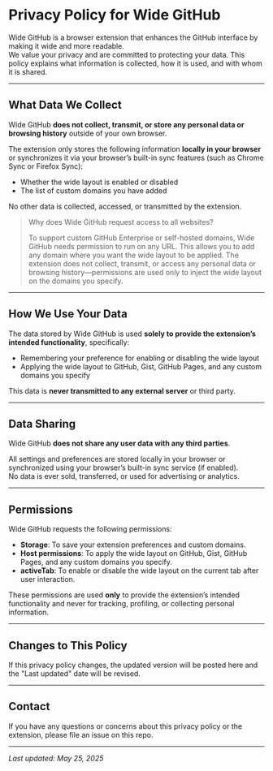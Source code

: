 # Privacy Policy for Wide GitHub

Wide GitHub is a browser extension that enhances the GitHub interface by making it wide and more readable.  
We value your privacy and are committed to protecting your data. This policy explains what information is collected, how it is used, and with whom it is shared.

---

## What Data We Collect

Wide GitHub **does not collect, transmit, or store any personal data or browsing history** outside of your own browser.

The extension only stores the following information **locally in your browser** or synchronizes it via your browser’s built-in sync features (such as Chrome Sync or Firefox Sync):

- Whether the wide layout is enabled or disabled
- The list of custom domains you have added

No other data is collected, accessed, or transmitted by the extension.

>Why does Wide GitHub request access to all websites?
>
>To support custom GitHub Enterprise or self-hosted domains, Wide GitHub needs permission to run on any URL. This allows you to add any domain where you want the wide layout to be applied. The extension does not collect, transmit, or access any personal data or browsing history—permissions are used only to inject the wide layout on the domains you specify.

---

## How We Use Your Data

The data stored by Wide GitHub is used **solely to provide the extension’s intended functionality**, specifically:

- Remembering your preference for enabling or disabling the wide layout
- Applying the wide layout to GitHub, Gist, GitHub Pages, and any custom domains you specify

This data is **never transmitted to any external server** or third party.

---

## Data Sharing

Wide GitHub **does not share any user data with any third parties**.

All settings and preferences are stored locally in your browser or synchronized using your browser’s built-in sync service (if enabled).  
No data is ever sold, transferred, or used for advertising or analytics.

---

## Permissions

Wide GitHub requests the following permissions:

- **Storage**: To save your extension preferences and custom domains.
- **Host permissions**: To apply the wide layout on GitHub, Gist, GitHub Pages, and any custom domains you specify.
- **activeTab**: To enable or disable the wide layout on the current tab after user interaction.

These permissions are used **only** to provide the extension’s intended functionality and never for tracking, profiling, or collecting personal information.

---

## Changes to This Policy

If this privacy policy changes, the updated version will be posted here and the "Last updated" date will be revised.

---

## Contact

If you have any questions or concerns about this privacy policy or the extension, please file an issue on this repo.

---

_Last updated: May 25, 2025_
